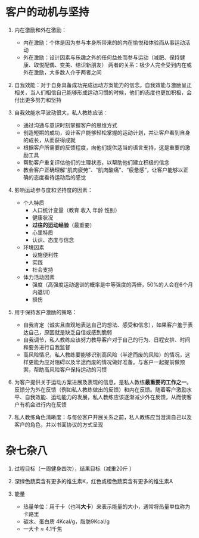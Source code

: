 # 客户的动机与坚持

1. 内在激励和外在激励：
	+ 内在激励：个体是因为参与本身所带来的的内在愉悦和体验而从事运动活动
	+ 外在激励：设计因素与乐趣之外的任何益处而参与运动（减肥、保持健康、取悦配偶、变美、结识新朋友）
	两者的关系：极少人完全受到内在或外在激励，大多数人介于两者之间
	
2. 自我效能：对于自身具备成功完成运动方案能力的信念。自我效能与激励呈正相关，当人们相信自己能够形成运动习惯的时候，他们的态度也更加积极，会付出更多努力和坚持

3. 自我效能水平波动很大，私人教练应该：
	+ 通过沟通与意识时刻掌握客户的思维方式
	+ 创造短期的成功，设计客户能够轻松掌握的运动计划，并让客户看到自身的成长，从而获得成就
	+ 根据客户所需要的反馈程度，向他们提供适当的语言支持，这是重要的激励工具
	+ 帮助客户重复评估他们的生理状态，以帮助他们建立积极的信念
	+ 教会客户正确理解“肌肉疲劳”、“肌肉酸痛”、“疲惫感”，让客户能够以正确的态度看待运动后的感觉

4. 影响运动参与度和坚持度的因素：

	+ 个人特质
		+ 人口统计变量（教育 收入 年龄 性别）
		+ 健康状况
		+ **过往的运动经验**（最重要）
		+ 心里特质
		+ 认识、态度与信念
	+ 环境因素
		+ 设施便利性
		+ 实践
		+ 社会支持
	+ 体力活动因素
		+ 强度（高强度运动退训的概率是中等强度的两倍，50%的人会在6个月内退训）
		+ 损伤
	
5. 用于保持客户激励的策略：
	+ 自我肯定（诚实且直观地表达自己的想法、感受和信念），如果客户羞于表达自己，原因就是缺乏自信或感到脆弱
	+ 自我调节，私人教练应该努力教导客户对于自己的行为、日程安排、时间和要务进行自我监督
	+ 高风险情况，私人教练要能够识别高风险（半途而废的风险）的情况，这样更能为应对阻碍以及半途而废的情况做好准备。与客户一起提前做预案，帮助高风险客户保持运动的习惯 
	
6. 为客户提供关于运动方案进展及表现的信息，是私人教练**最重要的工作之一**。反馈分为外在反馈（例如私人教练做出的反馈）和内在反馈。随着客户激励水平、自我效能、运动能力的发展，私人教练应该逐渐减少外在反馈，从而使客户有机会进行内在反馈

7. 私人教练角色清晰度：与每位客户开展关系之前，私人教练应当澄清自己以及客户的角色，并以书面协议的方式呈现


# 杂七杂八
1. 过程目标（一周健身四次），结果目标（减重20斤 ）

2. 深绿色蔬菜含有更多的维生素K，红色或橙色蔬菜含有更多的维生素A

3. 能量
	+ 热量单位：用千卡（也叫**大卡**）来表示能量的大小，通常将热量单位称为卡路里
	+ 碳水、蛋白质 4Kcal/g，脂肪9Kcal/g
	+ 一大卡 ≈ 4.1千焦